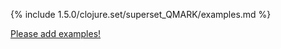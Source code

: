 {% include 1.5.0/clojure.set/superset_QMARK/examples.md %}

[Please add examples!](https://github.com/arrdem/grimoire/edit/master/_includes/1.6.0/clojure.set/superset_QMARK/examples.md)
